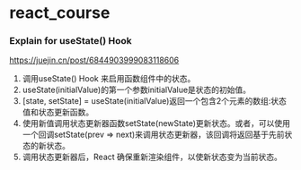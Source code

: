 # react_course


### Explain for useState() Hook
https://juejin.cn/post/6844903999083118606
1. 调用useState() Hook 来启用函数组件中的状态。
2. useState(initialValue)的第一个参数initialValue是状态的初始值。
3. [state, setState] = useState(initialValue)返回一个包含2个元素的数组:状态值和状态更新函数。
4. 使用新值调用状态更新器函数setState(newState)更新状态。或者，可以使用一个回调setState(prev => next)来调用状态更新器，该回调将返回基于先前状态的新状态。
5. 调用状态更新器后，React 确保重新渲染组件，以使新状态变为当前状态。
